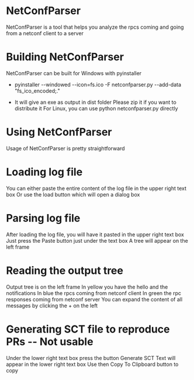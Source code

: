 # NetConfParser
NetConfParser is a tool that helps you analyze the rpcs coming and going from a netconf client to 
a server 


# Building NetConfParser
NetConfParser can be built for Windows with pyinstaller
* pyinstaller  --windowed --icon=fs.ico -F netconfparser.py --add-data "fs_ico_encoded;."

* It will give an exe as output in dist folder
Please zip it if you want to distribute it
For Linux, you can use python netconfparser.py directly

# Using NetConfParser
Usage of NetConfParser is pretty straightforward

# Loading log file
You can either paste the entire content of the log file in the upper right text box
Or use the load button which will open a dialog box

# Parsing log file
After loading the log file, you will have it pasted in the upper right text box
Just press the Paste button just under the text box
A tree will appear on the left frame

# Reading the output tree
Output tree is on the left frame
In yellow you have the hello and the notifications
In blue the rpcs coming from netconf client
In green the rpc responses coming from netconf server
You can expand the content of all messages by clicking the + on the left

# Generating SCT file to reproduce PRs -- Not usable
Under the lower right text box press the button Generate SCT
Text will appear in the lower right text box
Use then Copy To Clipboard button to copy

